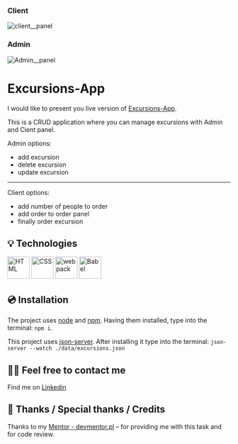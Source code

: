 ### Client
![client__panel](https://github.com/fryderyk1991/Excursions-App/assets/95125510/cda03386-53d6-411f-992a-7508172b37b6)

### Admin
![Admin__panel](https://github.com/fryderyk1991/Excursions-App/assets/95125510/fed24720-6130-4215-9696-80b1d77e095c)

# Excursions-App
I would like to present you live version of [Excursions-App](https://main--resilient-brioche-78d0c8.netlify.app/).

This is a CRUD application where you can manage excursions with Admin and Cient panel.

Admin options:
- add excursion 
- delete excursion
- update excursion
---
Client options:
- add number of people to order
- add order to order panel 
- finally order excursion


## 💡 Technologies
<div >
	<img width="50" src="https://user-images.githubusercontent.com/25181517/192158954-f88b5814-d510-4564-b285-dff7d6400dad.png" alt="HTML" title="HTML"/>
	<img width="50" src="https://user-images.githubusercontent.com/25181517/183898674-75a4a1b1-f960-4ea9-abcb-637170a00a75.png" alt="CSS" title="CSS"/>
	<img width="50" src="https://user-images.githubusercontent.com/25181517/187955008-981340e6-b4cc-441b-80cf-7a5e94d29e7e.png" alt="webpack" title="webpack"/>
	<img width="50" src="https://github.com/marwin1991/profile-technology-icons/assets/136815194/ecd443af-ebba-4af8-a46e-1bf64d863b5b" alt="Babel" title="Babel"/>
</div>

## 💿 Installation
The project uses [node](https://nodejs.org/en/) and [npm](https://www.npmjs.com/). Having them installed, type into the terminal: `npm i`.

This project uses [json-server](https://github.com/typicode/json-server). After installing it type into the terminal: `json-server --watch ./data/excursions.json`


## 🙋‍♂️ Feel free to contact me
Find me on [Linkedin](https://www.linkedin.com/in/fryderyk-jellinek/) 
## 👏 Thanks / Special thanks / Credits
Thanks to my [Mentor - devmentor.pl](https://devmentor.pl/) – for providing me with this task and for code review.
